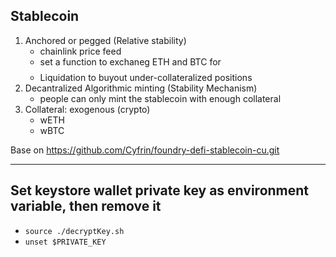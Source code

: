 ## Stablecoin
1. Anchored or pegged (Relative stability)
    - chainlink price feed
    - set a function to exchaneg ETH and BTC for $$$$
    - Liquidation to buyout under-collateralized positions
2. Decantralized Algorithmic minting (Stability Mechanism)
    - people can only mint the stablecoin with enough collateral
3. Collateral: exogenous (crypto)
    - wETH
    - wBTC
  
Base on https://github.com/Cyfrin/foundry-defi-stablecoin-cu.git

---






## Set keystore wallet private key as environment variable, then remove it
- `source ./decryptKey.sh`
- `unset $PRIVATE_KEY`
